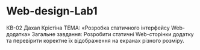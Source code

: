 # Web-design-Lab1
КВ-02 Дахал Крістіна
ТЕМА: «Розробка статичного інтерфейсу Web-додатка»
Загальне завдання: 
Розробити статичні Web-сторінки додатку та перевірити коректне їх відображення на екранах різного розміру.

